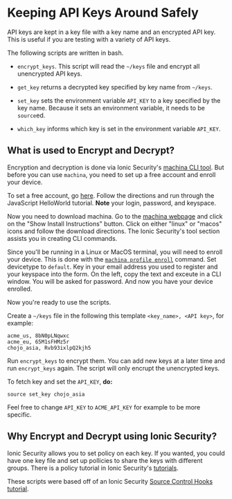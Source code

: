 # Keeping API Keys Around Safely

API keys are kept in a key file with a key name and an encrypted API key.  This is useful if you are
testing with a variety of API keys.

The following scripts are written in bash.

* `encrypt_keys`.  This script will read the `~/keys` file and encrypt all unencrypted API keys.

* `get_key` returns a decrypted key specified by key name from `~/keys`.

* `set_key` sets the environment variable `API_KEY` to a key specified by the key name.
Because it sets an environment variable, it needs to be `source`ed.

* `which_key` informs which key is set in the environment variable `API_KEY`.

## What is used to Encrypt and Decrypt?

Encryption and decryption is done via Ionic Security's 
[machina CLI tool](https://dev.ionic.com/tools/machina). But before you can use `machina`, you need to
set up a free account and enroll your device.

To set a free account, go [here](https://ionic.com/start-for-free/).  Follow the directions and run
through the JavaScript HelloWorld tutorial.  **Note** your login, password, and keyspace.

Now you need to download machina.  Go to the [machina webpage](https://dev.ionic.com/tools/machina) and
click on the "Show Install Instructions" button. Click on either "linux" or "macos" icons and follow
the download directions.  The Ionic Security's tool section assists you in creating CLI commands.

Since you'll be running in a Linux or MacOS terminal, you will need to enroll your device.  This is
done with the [`machina profile enroll`](https://dev.ionic.com/tools/machina/profile_enroll) command.
Set devicetype to `default`.  Key in your email address you used to register and your keyspace into
the form.  On the left, copy the text and exceute in a CLI window. You will be asked for password.
And now you have your device enrolled.

Now you're ready to use the scripts.

Create a `~/keys` file in the following this template `<key_name>, <API key>`, for example:

```
acme_us, 8bN0pLNqwxc
acme_eu, 65M1sFHMz5r
chojo_asia, Rvb93ixlpQ2kjh5
```
Run `encrypt_keys` to encrypt them.  You can add new keys at a later time and run `encrypt_keys` again.
The script will only encrupt the unencrypted keys.

To fetch key and set the `API_KEY`, **do:**

```
source set_key chojo_asia
```

Feel free to change `API_KEY` to `ACME_API_KEY` for example to be more specific.

## Why Encrypt and Decrypt using Ionic Security?

Ionic Security allows you to set policy on each key.  If you wanted, you could have one key file and
set up pollicies to share the keys with different groups.  There is a policy tutorial in Ionic
Security's [tutorials](https://dev.ionic.com/tutorials).

These scripts were based off of an Ionic Security
[Source Control Hooks tutorial](https://dev.ionic.com/tutorials/sdk-advanced/source-control).
